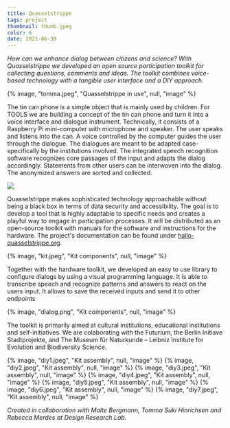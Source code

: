 ```yaml
---
title: Quasselstrippe
tags: project
thumbnail: thumb.jpeg
color: 6
date: 2021-06-30
---
```


*How can we enhance dialog between citizens and science? With Quasselstrippe we developed an open source participation toolkit for collecting questions, comments and ideas. The toolkit combines voice-based technology with a tangible user interface and a DIY approach.*

<span class="more"></span>

{% image, "tomma.jpeg", "Quasselstrippe in use", null, "image" %}

The tin can phone is a simple object that is mainly used by children. For TOOLS we are building a concept of the tin can phone and turn it into a voice interface and dialogue instrument. Technically, it consists of a Raspberry Pi mini-computer with microphone and speaker. The user speaks and listens into the can. A voice controlled by the computer guides the user through the dialogue. The dialogues are meant to be adapted case-specifically by the institutions involved. The integrated speech recognition software recognizes core passages of the input and adapts the dialog accordingly. Statements from other users can be interwoven into the dialog. The anonymized answers are sorted and collected.  

<div class="image">
  <img src="{% asset, 'animation.gif', 'videos' %}" type="video/mp4">
</div>

Quasselstrippe makes sophisticated technology approachable without being a black box in terms of data security and accessibility. The goal is to develop a tool that is highly adaptable to specific needs and creates a playful way to engage in participation processes. It will be distributed as an open-source toolkit with manuals for the software and instructions for the hardware. The project's documentation can be found under [hallo-quasselstrippe.org](https://hallo-quasselstrippe.org/).

{% image, "kit.jpeg", "Kit components", null, "image" %}

Together with the hardware toolkit, we developed an easy to use library to configure dialogs by using a visual programming language. It is able to transcribe speech and recognize patterns and answers to react on the users input. It allows to save the received inputs and send it to other endpoints

{% image, "dialog.png", "Kit components", null, "image" %}

The toolkit is primarily aimed at cultural institutions, educational institutions and self-initiatives. We are colaborating with the Futurium, the Berlin Initiave Stadtprojekte, and The Museum für Naturkunde – Leibniz Institute for Evolution and Biodiversity Science.  

<div class="gallery">
{% image, "diy1.jpeg", "Kit assembly", null, "image" %}
{% image, "diy2.jpeg", "Kit assembly", null, "image" %}
{% image, "diy3.jpeg", "Kit assembly", null, "image" %}
{% image, "diy4.jpeg", "Kit assembly", null, "image" %}
{% image, "diy5.jpeg", "Kit assembly", null, "image" %}
{% image, "diy6.jpeg", "Kit assembly", null, "image" %}
{% image, "diy7.jpeg", "Kit assembly", null, "image" %}
</div>

*Created in collaboration with Malte Bergmann, Tomma Suki Hinrichsen and Rebecca Merdes at Design Research Lab.*
